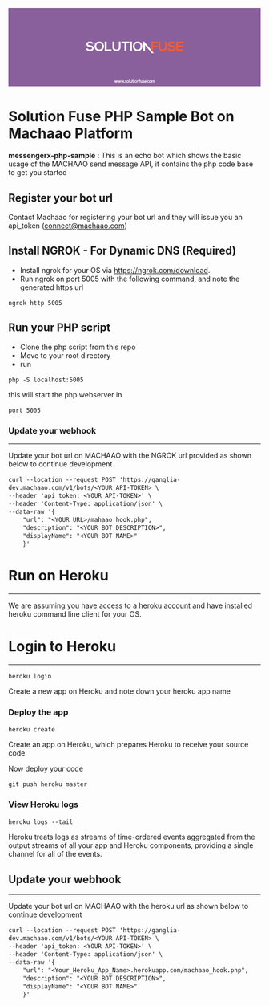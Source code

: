 ![Image of Solution Fuse](SolutionFuse/solutionfuse-header.png)

# Solution Fuse PHP Sample Bot on Machaao Platform

**messengerx-php-sample** : This is an echo bot which shows the basic usage
of the MACHAAO send message API, it contains the php code base to
get you started

Register your bot url
---------------------

Contact Machaao for registering your bot url and they will issue you an
api\_token (connect@machaao.com)

Install NGROK - For Dynamic DNS (Required)
------------------------------------------

* Install ngrok for your OS via https://ngrok.com/download.
* Run ngrok on port 5005 with the following command, and note the generated https url

``` 
ngrok http 5005 
```

Run your PHP script
-------------------
* Clone the php script from this repo
* Move to your root directory
* run 
``` 
php -S localhost:5005 
``` 
this will start the php webserver in 
``` 
port 5005 
```

### Update your webhook ###
---------------------------

Update your bot url on MACHAAO with the NGROK url provided as shown below to continue development
```
curl --location --request POST 'https://ganglia-dev.machaao.com/v1/bots/<YOUR API-TOKEN> \
--header 'api_token: <YOUR API-TOKEN>' \
--header 'Content-Type: application/json' \
--data-raw '{
    "url": "<YOUR URL>/mahaao_hook.php",
    "description": "<YOUR BOT DESCRIPTION>",
    "displayName": "<YOUR BOT NAME>"
    }'
```

# Run on Heroku #
-----------------
We are assuming you have access to a [heroku account](https://heroku.com)
and have installed heroku command line client for your OS.

# Login to Heroku #
-------------------
```
heroku login
```
Create a new app on Heroku and note down your heroku app name

### Deploy the app ###
```
heroku create
```
Create an app on Heroku, which prepares Heroku to receive your source code

Now deploy your code

```
git push heroku master
```

### View Heroku logs ###

```
heroku logs --tail
```
Heroku treats logs as streams of time-ordered events aggregated from the output streams of all your app and Heroku components, providing a single channel for all of the events.

## Update your webhook ##
-------------------------
Update your bot url on MACHAAO with the heroku url as shown below to continue development
```
curl --location --request POST 'https://ganglia-dev.machaao.com/v1/bots/<YOUR API-TOKEN> \
--header 'api_token: <YOUR API-TOKEN>' \
--header 'Content-Type: application/json' \
--data-raw '{
    "url": "<Your_Heroku_App_Name>.herokuapp.com/machaao_hook.php",
    "description": "<YOUR BOT DESCRIPTION>",
    "displayName": "<YOUR BOT NAME>"
    }'
```

